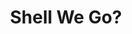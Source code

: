 ---
layout: gamepage
lang: "en"
title: "Shell We Go?"
game: "The Game"
game-description: "🐤 <b>2 - 4 player co-op!</b><br>
🐤 Solve the <b>puzzles together</b><br>
🐤 <b>Avoid the fox paw</b><br>
🐤 Escape the coup!<br>"

development: "The Development"
development-description: "🥚 Made in <b>Unreal Engine 5 blueprints</b><br>
🥚 <b><a href='https://itch.io/jam/unwrap-jam-2023' target='_blank'>2023 Unwrap Game Jam</a></b> game<br>
🥚 Theme: <b>Fragile</b><br>
🥚 Made in 2.5 days in a team of 6<br>
🥚 Puzzles designed to make <b>players interact</b><br>
<br>
<h3>What I worked on</h3>
<p>🍳​ <b>Puzzles and level design</b><br>
<p>🍳​ <b>Puzzles functionality</b><br>
<p>🍳​ <b>UI display and functionality</b><br>"

cover_image: "/assets/ShellWeGo/shellwego_banner.jpg"
background_image: "/assets/ShellWeGo/shellwego_background.png"
background_color: "#615aed"

gallery:
  - "/assets/ShellWeGo/1.jpg"

lang_links:
  it: "/it/projects/shellwego.html"
  en: "/en/projects/shellwego.html"

title-font: "/assets/ShellWeGo/RockSalt-Regular.ttf"
text-font: "/assets/ShellWeGo/GochiHand-Regular.ttf"
title-color: "black"
text-color: "#555"

gamePage: "https://ary-and-navy.itch.io/shell-we-go"
download: "Download exe"
visitSite: "Open on Itch.io!"

gameName: "shellwego"

img1: "/assets/ShellWeGo/img1.png"
img2: "/assets/ShellWeGo/img2.png"
img3: "/assets/ShellWeGo/img3.png"
img4: "/assets/ShellWeGo/img4.png"
---